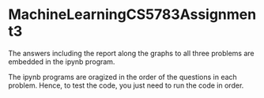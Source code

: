 # MachineLearningCS5783Assignment3

The answers including the report along the graphs to all three problems are embedded in the ipynb program.

The ipynb programs are oragized in the order of the questions in each problem. Hence, to test the code, you just need to run the code in order.
